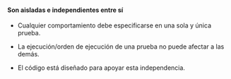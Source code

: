 <h1 class="title" style="display:none">Pruebas Unitarias</h1>

<h4> Son aisladas e independientes entre sí </h4>

- Cualquier comportamiento debe especificarse en una sola y única prueba.

- La ejecución/orden de ejecución de una prueba no puede afectar a las demás.

- El código está diseñado para apoyar esta independencia. 
